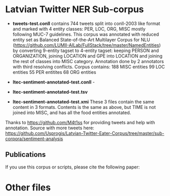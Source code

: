 # Latvian Twitter NER Sub-corpus
- **tweets-test.conll** contains 744 tweets split into conll-2003 like format and marked with 4 entity classes: PER, LOC, ORG, MISC mostly following MUC-7 guidelines. This corpus was annotated with reduced entity set as Balanced State-of-the-Art Multilayer Corpus for NLU (https://github.com/LUMII-AILab/FullStack/tree/master/NamedEntities) by converting 9-entity tagset to 4-entity tagset: keeping PERSON and ORGANIZATION, joining LOCATION and GPE into LOCATION and joining the rest of classes into MISC category. Annotation done by 2 annotators with third resolving conflicts.
Corpus contains:
 188 MISC entities
 99 LOC entities
 55 PER entitites
 68 ORG entities
 
 
- **ltec-sentiment-annotated-test.conll** - 
- **ltec-sentiment-annotated-test.tsv**
- **ltec-sentiment-annotated-test.xmi**
These 3 files contain the same content in 3 formats. Contents is the same as above, but TIME is not joined into MISC, and has all the food entities annotated.

Thanks to https://github.com/M4t1ss for providing tweets and help with annotation. Source with more tweets here: 
https://github.com/Usprogis/Latvian-Twitter-Eater-Corpus/tree/master/sub-corpora/sentiment-analysis

 Publications
---------

If you use this corpus or scripts, please cite the following paper:


# Other files
